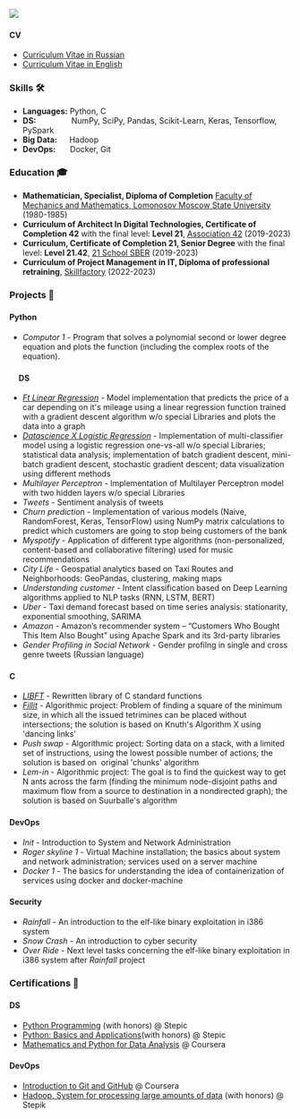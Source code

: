 ![](https://komarev.com/ghpvc/?username=dbadeev)

#### CV <img height="16" width="16" src="https://github.com/dbadeev/dbadeev/assets/50623941/36a4b28a-e33b-4124-90b1-7a1451d46f65"/>
- [Curriculum Vitae in Russian](https://github.com/dbadeev/dbadeev/blob/main/Dmitry_Badeev_ds_nlp_llm_cv_rus.pdf)
- [Curriculum Vitae in English](https://github.com/dbadeev/dbadeev/blob/main/Dmitry_Badeev_ds_nlp_llm_cv_eng.pdf)

### Skills 🛠️
- **Languages:** Python, C
- **DS:**   &nbsp;&nbsp;&nbsp;&nbsp;&nbsp;&nbsp;&nbsp;&nbsp;&nbsp;&nbsp;&nbsp;&nbsp;&nbsp;&nbsp; NumPy, SciPy, Pandas, Scikit-Learn, Keras, Tensorflow, PySpark
- **Big Data:**  &nbsp;Hadoop
- **DevOps:**    &nbsp;Docker, Git


### Education 🎓
- **Mathematician, Specialist, Diploma of Completion** [Faculty of Mechanics and Mathematics, Lomonosov Moscow State University](https://www.msu.ru/en/info/struct/depts/mechmath.html) (1980-1985)
- **Curriculum of Architect In Digital Technologies, Certificate of Completion 42** with the final level: **Level 21**,  [Association 42](https://42.fr/en/homepage/) (2019-2023)
-  **Curriculum, Certificate of Completion 21, Senior Degree** with the final level: **Level 21.42**, [21 School SBER](https://21-school.ru/) (2019-2023)
-  **Curriculum of Project Management in IT, Diploma of professional retraining**, [Skillfactory](https://skillfactory.ru/project-manager) (2022-2023)


### Projects 🐾
#### Python <img height="16" width="16" src="https://github.com/dbadeev/dbadeev/assets/50623941/5d866716-5763-4478-a0f9-842eb6930bef" />
- _Computor 1_ -  Program that solves a polynomial second or lower degree equation and plots the function (including the complex roots of the equation).
#### &nbsp;&nbsp;&nbsp;&nbsp; DS <img height="16" width="16" src="https://github.com/dbadeev/dbadeev/assets/50623941/3e4a37e1-e96e-4c0d-96f4-2ae851f09fc6" />
- [_Ft Linear Regression_](https://github.com/dbadeev/ft_linear_regression) - Model implementation that predicts the price of a car depending on it's mileage using a linear regression function trained with a gradient descent algorithm w/o special Libraries and plots the data into a graph
- [_Datascience X Logistic Regression_](https://github.com/dbadeev/dslr)  - Implementation of multi-classifier model  using a logistic regression one-vs-all w/o special Libraries; statistical data analysis; implementation of batch gradient descent, mini-batch gradient descent, stochastic gradient descent; data visualization using different methods 
- _Multilayer Perceptron_ - Implementation of Multilayer Perceptron model with two hidden layers w/o special Libraries
- _Tweets_ - Sentiment analysis of tweets
- _Churn prediction_ - Implementation of various models (Naive, RandomForest, Keras, TensorFlow) using NumPy matrix calculations to predict which customers are going to stop being customers of the bank
- _Myspotify_ - Application of different type algorithms (non-personalized, content-based and collaborative filtering)  used for music recommendations 
- _City Life_ - Geospatial analytics based on Taxi Routes and Neighborhoods: GeoPandas, clustering, making maps
- _Understanding customer_ - Intent classification based on Deep Learning algorithms applied to NLP tasks (RNN, LSTM, BERT)
- _Uber_ - Taxi demand forecast based on time series analysis: stationarity, exponential smoothing, SARIMA
- _Amazon_ - Amazon’s recommender system – “Customers Who Bought This Item Also Bought” using Apache Spark and its 3rd-party libraries
- _Gender Profiling in Social Network_ - Gender profilng in single and cross genre tweets (Russian language)
  
#### C <img height="16" width="16" src="https://github.com/dbadeev/dbadeev/assets/50623941/61c15e72-b2c0-488d-8427-8ede18670b80" />
- [_LIBFT_](https://github.com/dbadeev/LIBFT) - Rewritten library of C standard functions
- [_Fillit_](https://github.com/dbadeev/fillit) - Algorithmic project: Problem of finding a square of the minimum size, in which all the issued tetrimines can be placed without intersections; the solution is based on Knuth's Algorithm X using 'dancing links'
- _Push swap_ - Algorithmic project: Sorting data on a stack, with a limited set of instructions, using the lowest possible number of actions; the solution is based on  original 'chunks' algorithm
- _Lem-in_ - Algorithmic project: The goal is to find the quickest way to get N ants across the farm (finding the minimum node-disjoint paths and maximum flow from a source to destination in a nondirected graph); the solution is based on Suurballe's algorithm

#### DevOps <img height="16" width="16" src="https://github.com/dbadeev/dbadeev/assets/50623941/bd2e8721-5df2-4d56-9e6f-f293d30ad135"/>
- _Init_ - Introduction to System and Network Administration
- _Roger skyline 1_ - Virtual Machine installation; the basics about system and network administration;  services used on a server machine
- _Docker 1_ - The basics for understanding the idea of containerization of services using docker and docker-machine

#### Security <img height="16" width="16" src="https://github.com/dbadeev/dbadeev/assets/50623941/f08a3f21-9ea0-406b-acd0-be903941a76d"/>
- _Rainfall_ - An introduction to the elf-like binary exploitation  in i386 system
- _Snow Crash_ - An introduction to cyber security
- _Over Ride_ - Next level tasks concerning the elf-like binary exploitation  in i386 system after _Rainfall_ project 

### Certifications 📜
#### DS <img height="16" width="16" src="https://github.com/dbadeev/dbadeev/assets/50623941/3e4a37e1-e96e-4c0d-96f4-2ae851f09fc6" />
- [Python Programming](https://user-images.githubusercontent.com/50623941/135367000-9572ecf6-5f82-4cb7-96f3-07347bf1a30f.png) (with honors) @ Stepic
- [Python: Basics and Applications](https://user-images.githubusercontent.com/50623941/135366951-0ee11ac6-1636-46f9-9461-f3c35484ad88.png)(with honors) @ Stepic
- [Mathematics and Python for Data Analysis](https://www.coursera.org/account/accomplishments/certificate/VCWCANNSDVVJ) @ Coursera
#### DevOps <img height="16" width="16" src="https://github.com/dbadeev/dbadeev/assets/50623941/bd2e8721-5df2-4d56-9e6f-f293d30ad135"/>
- [Introduction to Git and GitHub](https://coursera.org/share/d04b4e68d7c41a734b6e6dbc9d1087a1) @ Coursera
- [Hadoop. System for processing large amounts of data](https://user-images.githubusercontent.com/50623941/135366520-84a70b45-6dbf-4bbf-bfef-05b4e6a71b4f.png) (with honors) @ Stepik

<!--
**dbadeev/dbadeev** is a ✨ _special_ ✨ repository because its `README.md` (this file) appears on your GitHub profile.

Here are some ideas to get you started:

- 🔭 I’m currently working on ...
- 🌱 I’m currently learning ...
- 👯 I’m looking to collaborate on ...
- 🤔 I’m looking for help with ...
- 💬 Ask me about ...
- 📫 How to reach me: ...
- 😄 Pronouns: ...
- ⚡ Fun fact: ...
-->
